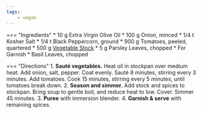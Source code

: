 ```yaml
---
tags:
    - vegan
---
```

=== "Ingredients"
    * 10 g Extra Virgin Olive Oil
    * 100 g Onion, minced
    * 1/4 t Kosher Salt
    * 1/4 t Black Peppercorn, ground
    * 900 g Tomatoes, peeled, quartered
    * 500 g [Vegetable Stock](stocks/vegetable-stock.md)
    * 5 g Parsley Leaves, chopped
    * For Garnish
        * Basil Leaves, chopped

=== "Directions"
    1. **Sauté vegetables.** Heat oil in stockpan over medium heat. Add onion, salt, pepper. Coat evenly. Sauté 8 minutes, stirring every 3 minutes. Add tomatoes. Cook 15 minutes, stirring every 5 minutes, until tomatoes break down.
    2. **Season and simmer.** Add stock and spices to stockpan. Bring soup to gentle boil, and reduce heat to low. Cover. Simmer 45 minutes.
    3. **Puree** with immersion blender.
    4. **Garnish & serve** with remaining spices.

[^1]: {{ cite.child_french_cooking }}
